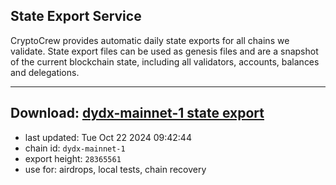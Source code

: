## State Export Service
CryptoCrew provides automatic daily state exports for all chains we validate. State export files can be used as genesis files and are a snapshot of the current blockchain state, including all validators, accounts, balances and delegations.

---
**Download: [dydx-mainnet-1 state export](https://dl-tyo.ccvalidators.com/SERVICE/dydx/dydx-mainnet-1_export_28365561.json)**
---

- last updated: Tue Oct 22 2024 09:42:44
- chain id: `dydx-mainnet-1`
- export height: `28365561`
- use for: airdrops, local tests, chain recovery

